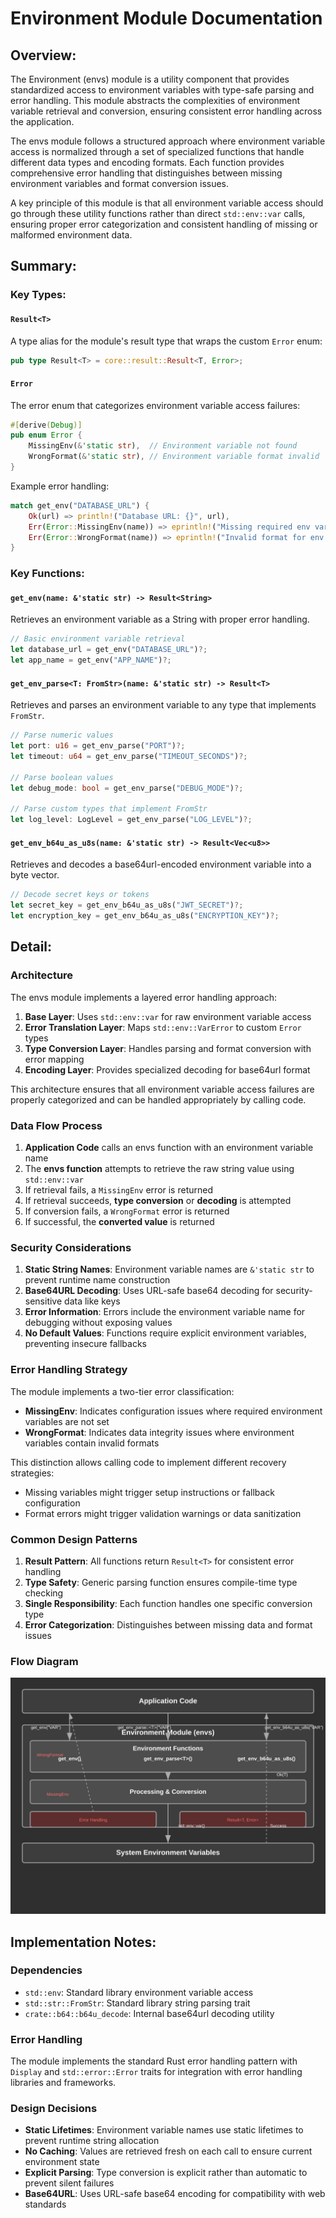 # Environment Module Documentation

## Overview:

The Environment (envs) module is a utility component that provides standardized access to environment variables with type-safe parsing and error handling. This module abstracts the complexities of environment variable retrieval and conversion, ensuring consistent error handling across the application.

The envs module follows a structured approach where environment variable access is normalized through a set of specialized functions that handle different data types and encoding formats. Each function provides comprehensive error handling that distinguishes between missing environment variables and format conversion issues.

A key principle of this module is that all environment variable access should go through these utility functions rather than direct `std::env::var` calls, ensuring proper error categorization and consistent handling of missing or malformed environment data.

## Summary:

### Key Types:

#### `Result<T>`

A type alias for the module's result type that wraps the custom `Error` enum:

```rust
pub type Result<T> = core::result::Result<T, Error>;
```

#### `Error`

The error enum that categorizes environment variable access failures:

```rust
#[derive(Debug)]
pub enum Error {
    MissingEnv(&'static str),  // Environment variable not found
    WrongFormat(&'static str), // Environment variable format invalid
}
```

Example error handling:
```rust
match get_env("DATABASE_URL") {
    Ok(url) => println!("Database URL: {}", url),
    Err(Error::MissingEnv(name)) => eprintln!("Missing required env var: {}", name),
    Err(Error::WrongFormat(name)) => eprintln!("Invalid format for env var: {}", name),
}
```

### Key Functions:

#### `get_env(name: &'static str) -> Result<String>`

Retrieves an environment variable as a String with proper error handling.

```rust
// Basic environment variable retrieval
let database_url = get_env("DATABASE_URL")?;
let app_name = get_env("APP_NAME")?;
```

#### `get_env_parse<T: FromStr>(name: &'static str) -> Result<T>`

Retrieves and parses an environment variable to any type that implements `FromStr`.

```rust
// Parse numeric values
let port: u16 = get_env_parse("PORT")?;
let timeout: u64 = get_env_parse("TIMEOUT_SECONDS")?;

// Parse boolean values
let debug_mode: bool = get_env_parse("DEBUG_MODE")?;

// Parse custom types that implement FromStr
let log_level: LogLevel = get_env_parse("LOG_LEVEL")?;
```

#### `get_env_b64u_as_u8s(name: &'static str) -> Result<Vec<u8>>`

Retrieves and decodes a base64url-encoded environment variable into a byte vector.

```rust
// Decode secret keys or tokens
let secret_key = get_env_b64u_as_u8s("JWT_SECRET")?;
let encryption_key = get_env_b64u_as_u8s("ENCRYPTION_KEY")?;
```

## Detail:

### Architecture

The envs module implements a layered error handling approach:

1. **Base Layer**: Uses `std::env::var` for raw environment variable access
2. **Error Translation Layer**: Maps `std::env::VarError` to custom `Error` types
3. **Type Conversion Layer**: Handles parsing and format conversion with error mapping
4. **Encoding Layer**: Provides specialized decoding for base64url format

This architecture ensures that all environment variable access failures are properly categorized and can be handled appropriately by calling code.

### Data Flow Process

1. **Application Code** calls an envs function with an environment variable name
2. The **envs function** attempts to retrieve the raw string value using `std::env::var`
3. If retrieval fails, a `MissingEnv` error is returned
4. If retrieval succeeds, **type conversion** or **decoding** is attempted
5. If conversion fails, a `WrongFormat` error is returned
6. If successful, the **converted value** is returned

### Security Considerations

1. **Static String Names**: Environment variable names are `&'static str` to prevent runtime name construction
2. **Base64URL Decoding**: Uses URL-safe base64 decoding for security-sensitive data like keys
3. **Error Information**: Errors include the environment variable name for debugging without exposing values
4. **No Default Values**: Functions require explicit environment variables, preventing insecure fallbacks

### Error Handling Strategy

The module implements a two-tier error classification:

- **MissingEnv**: Indicates configuration issues where required environment variables are not set
- **WrongFormat**: Indicates data integrity issues where environment variables contain invalid formats

This distinction allows calling code to implement different recovery strategies:
- Missing variables might trigger setup instructions or fallback configuration
- Format errors might trigger validation warnings or data sanitization

### Common Design Patterns

1. **Result Pattern**: All functions return `Result<T>` for consistent error handling
2. **Type Safety**: Generic parsing function ensures compile-time type checking
3. **Single Responsibility**: Each function handles one specific conversion type
4. **Error Categorization**: Distinguishes between missing data and format issues

### Flow Diagram

![Environment Module Flow Diagram](images/envs.svg)

## Implementation Notes:

### Dependencies

- `std::env`: Standard library environment variable access
- `std::str::FromStr`: Standard library string parsing trait
- `crate::b64::b64u_decode`: Internal base64url decoding utility

### Error Handling

The module implements the standard Rust error handling pattern with `Display` and `std::error::Error` traits for integration with error handling libraries and frameworks.

### Design Decisions

- **Static Lifetimes**: Environment variable names use static lifetimes to prevent runtime string allocation
- **No Caching**: Values are retrieved fresh on each call to ensure current environment state
- **Explicit Parsing**: Type conversion is explicit rather than automatic to prevent silent failures
- **Base64URL**: Uses URL-safe base64 encoding for compatibility with web standards
